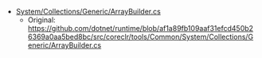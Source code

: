 
- [System/Collections/Generic/ArrayBuilder.cs](./System/Collections/Generic/ArrayBuilder.cs)
  - Original: https://github.com/dotnet/runtime/blob/af1a89fb109aaf31efcd450b26369a0aa5bed8bc/src/coreclr/tools/Common/System/Collections/Generic/ArrayBuilder.cs